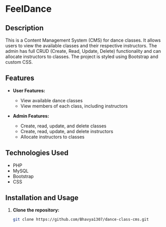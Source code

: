# FeelDance

## Description

This is a Content Management System (CMS) for dance classes. It allows users to view the available classes and their respective instructors. The admin has full CRUD (Create, Read, Update, Delete) functionality and can allocate instructors to classes. The project is styled using Bootstrap and custom CSS.

## Features

- **User Features:**
  - View available dance classes
  - View members of each class, including instructors

- **Admin Features:**
  - Create, read, update, and delete classes
  - Create, read, update, and delete instructors
  - Allocate instructors to classes

## Technologies Used

- PHP
- MySQL
- Bootstrap
- CSS

## Installation and Usage

1. **Clone the repository:**
   ```bash
   git clone https://github.com/Bhavya1307/dance-class-cms.git
   ```
   
